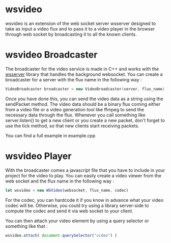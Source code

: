 
# wsvideo

wsvideo is an extension of the web socket server wsserver designed to take as input a video flux and to pass it to a video player in the browser through web socket by broadcasting it to all the known clients.

# wsvideo Broadcaster

The broadcaster for the video service is made in C++ and works with the [wsserver](https://github.com/ert-tiroir/wsserver) library that handles the background websocket. You can create a broadcaster for a server with the flux name in the following way :

```c++
VideoBroadcaster broadcaster = new VideoBroadcaster(server, flux_name);
```

Once you have done this, you can send the video data as a string using the sendPacket method. The video data should be a binary flux coming either from a video file or a video generation tool like ffmpeg to send the necessary data through the flux. Whenever you call something like server.listen() to get a new client or you create a new packet, don't forget to use the tick method, so that new clients start receiving packets.

You can find a full example in example.cpp

# wsvideo Player

With the broadcaster comes a javascript file that you have to include in your project for the video to play. You can easily create a video viewer from the web socket and the flux name in the following way :

```js
let wsvideo = new WSVideo(websocket, flux_name, codec)
```

For the codec, you can hardcode it if you know in advance what your video codec will be. Otherwise, you could try using a library server-side to compute the codec and send it via web socket to your client.

You can then attach your video element by using a query selector or something like that :

```js
wsvideo.attach( document.querySelector("video") )
```